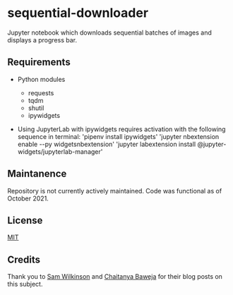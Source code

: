 # sequential-downloader
Jupyter notebook which downloads sequential batches of images and displays a progress bar.

## Requirements
* Python modules
    * requests
    * tqdm
    * shutil
    * ipywidgets


* Using JupyterLab with ipywidgets requires activation with the following sequence in terminal:
'pipenv install ipywidgets'
'jupyter nbextension enable --py widgetsnbextension'
'jupyter labextension install @jupyter-widgets/jupyterlab-manager'

## Maintanence
Repository is not currently actively maintained. Code was functional as of October 2021.

## License
[MIT](https://choosealicense.com/licenses/mit/)

## Credits
Thank you to [Sam Wilkinson](https://towardsdatascience.com/progress-bars-in-python-4b44e8a4c482) and [Chaitanya Baweja](https://towardsdatascience.com/how-to-download-an-image-using-python-38a75cfa21c) for their blog posts on this subject.
